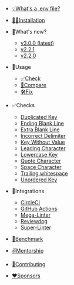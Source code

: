 * [💡What's a .env file?](whats_env.md)
* [👨‍💻Installation](installation.md)

* 🎉What's new?
	* [v3.0.0 (latest)](whats_new/v300.md)
	* [v2.2.1](whats_new/v221.md)
	* [v2.2.0](whats_new/v2_2_0.md)  

* 🚀Usage
	* [✅Check](usage/check.md)
	* [🤲Compare](usage/compare.md)
	* [🛠Fix](usage/fix.md)

* ✅Checks
	* [Duplicated Key](checks/duplicated_key.md)
	* [Ending Blank Line](checks/ending_blank_line.md)
	* [Extra Blank Line](checks/extra_blank_line.md)
	* [Incorrect Delimiter](checks/incorrect_delimiter.md)
	* [Key Without Value](checks/key_without_value.md)
	* [Leading Character](checks/leading_character.md)
	* [Lowercase Key](checks/lowercase_key.md)
	* [Quote Character](checks/quote_character.md)
	* [Space Character](checks/space_character.md)
	* [Trailing whitespace](checks/trailing_whitespace.md)
	* [Unordered Key](checks/unordered_key.md)

* 🔄Integrations
	* [CircleCI](integrations/circleci.md)
	* [GitHub Actions](integrations/github_actions.md)
	* [Mega-Linter](integrations/mega_linter.md)
	* [Reviewdog](integrations/reviewdog.md)
	* [Super-Linter](integrations/super_linter.md)

* [🚧Benchmark](benchmark.md)
* [✌️Mentorship](mentorship.md)
* [🤝Contributing](contributing.md)
* [❤️Sponsors](sponsors.md)
